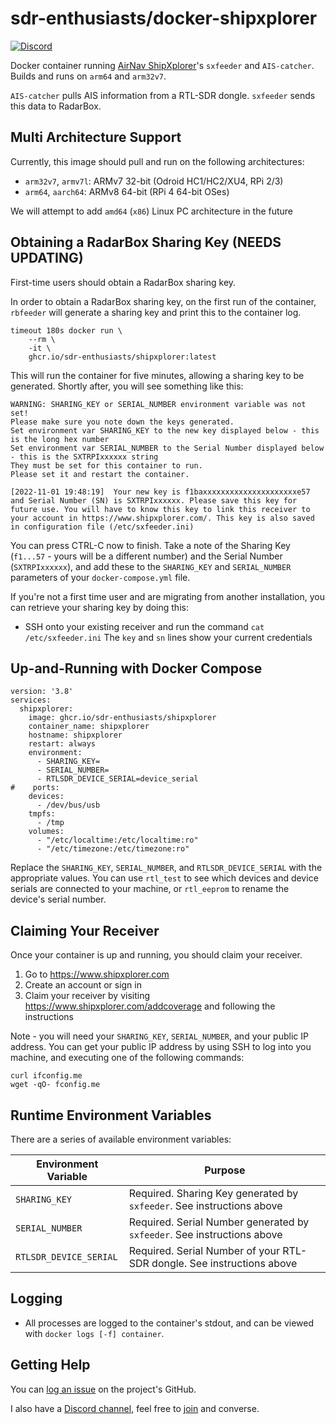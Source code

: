 # sdr-enthusiasts/docker-shipxplorer

[![Discord](https://img.shields.io/discord/734090820684349521)](https://discord.gg/sTf9uYF)

Docker container running [AirNav ShipXplorer](https://www.shipxplorer.com)'s `sxfeeder` and `AIS-catcher`. Builds and runs on `arm64` and `arm32v7`.

`AIS-catcher` pulls AIS information from a RTL-SDR dongle.
`sxfeeder` sends this data to RadarBox.


## Multi Architecture Support

Currently, this image should pull and run on the following architectures:

* `arm32v7`, `armv7l`: ARMv7 32-bit (Odroid HC1/HC2/XU4, RPi 2/3)
* `arm64`, `aarch64`: ARMv8 64-bit (RPi 4 64-bit OSes)

We will attempt to add `amd64` (`x86`) Linux PC architecture in the future

## Obtaining a RadarBox Sharing Key (NEEDS UPDATING)

First-time users should obtain a RadarBox sharing key.

In order to obtain a RadarBox sharing key, on the first run of the container, `rbfeeder` will generate a sharing key and print this to the container log.

```shell
timeout 180s docker run \
    --rm \
    -it \
    ghcr.io/sdr-enthusiasts/shipxplorer:latest
```

This will run the container for five minutes, allowing a sharing key to be generated.
Shortly after, you will see something like this:
```
WARNING: SHARING_KEY or SERIAL_NUMBER environment variable was not set!
Please make sure you note down the keys generated.
Set environment var SHARING_KEY to the new key displayed below - this is the long hex number
Set environment var SERIAL_NUMBER to the Serial Number displayed below - this is the SXTRPIxxxxxx string
They must be set for this container to run.
Please set it and restart the container.

[2022-11-01 19:48:19]  Your new key is f1baxxxxxxxxxxxxxxxxxxxxxe57 and Serial Number (SN) is SXTRPIxxxxxx. Please save this key for future use. You will have to know this key to link this receiver to your account in https://www.shipxplorer.com/. This key is also saved in configuration file (/etc/sxfeeder.ini)
```
You can press CTRL-C now to finish.
Take a note of the Sharing Key (`f1...57` - yours will be a different number) and the Serial Number (`SXTRPIxxxxxx`), and add these to the `SHARING_KEY` and `SERIAL_NUMBER` parameters of your `docker-compose.yml` file.

If you're not a first time user and are migrating from another installation, you can retrieve your sharing key by doing this:

* SSH onto your existing receiver and run the command `cat /etc/sxfeeder.ini`
The `key` and `sn` lines show your current credentials

## Up-and-Running with Docker Compose

```shell
version: '3.8'
services:
  shipxplorer:
    image: ghcr.io/sdr-enthusiasts/shipxplorer
    container_name: shipxplorer
    hostname: shipxplorer
    restart: always
    environment:
      - SHARING_KEY=
      - SERIAL_NUMBER=
      - RTLSDR_DEVICE_SERIAL=device_serial
#    ports:
    devices:
      - /dev/bus/usb
    tmpfs:
      - /tmp
    volumes:
      - "/etc/localtime:/etc/localtime:ro"
      - "/etc/timezone:/etc/timezone:ro"
```

Replace the `SHARING_KEY`, `SERIAL_NUMBER`, and `RTLSDR_DEVICE_SERIAL` with the appropriate values.
You can use `rtl_test` to see which devices and device serials are connected to your machine, or `rtl_eeprom` to rename the device's serial number.


## Claiming Your Receiver

Once your container is up and running, you should claim your receiver.

1. Go to https://www.shipxplorer.com
2. Create an account or sign in
3. Claim your receiver by visiting <https://www.shipxplorer.com/addcoverage> and following the instructions

Note - you will need your `SHARING_KEY`, `SERIAL_NUMBER`, and your public IP address.
You can get your public IP address by using SSH to log into you machine, and executing one of the following commands:
```
curl ifconfig.me
wget -qO- fconfig.me
```

## Runtime Environment Variables

There are a series of available environment variables:

| Environment Variable | Purpose                         |
| ---------------------- | ------------------------------- |
| `SHARING_KEY`          | Required. Sharing Key generated by `sxfeeder`. See instructions above |
| `SERIAL_NUMBER`        | Required. Serial Number generated by `sxfeeder`. See instructions above |
| `RTLSDR_DEVICE_SERIAL` | Required. Serial Number of your RTL-SDR dongle. See instructions above |


## Logging

* All processes are logged to the container's stdout, and can be viewed with `docker logs [-f] container`.

## Getting Help

You can [log an issue](https://github.com/sdr-enthusiasts/docker-shipxplorer/issues) on the project's GitHub.

I also have a [Discord channel](https://discord.gg/sTf9uYF), feel free to [join](https://discord.gg/sTf9uYF) and converse.

